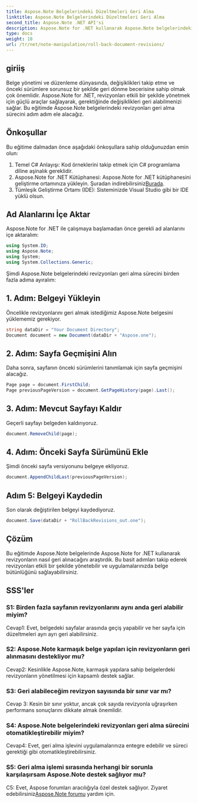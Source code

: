 ```yaml
---
title: Aspose.Note Belgelerindeki Düzeltmeleri Geri Alma
linktitle: Aspose.Note Belgelerindeki Düzeltmeleri Geri Alma
second_title: Aspose.Note .NET API'si
description: Aspose.Note for .NET kullanarak Aspose.Note belgelerindeki revizyonları etkili bir şekilde nasıl yöneteceğinizi öğrenin. Düzeltmeleri sorunsuz bir şekilde geri almak için adım adım kılavuzu izleyin.
type: docs
weight: 18
url: /tr/net/note-manipulation/roll-back-document-revisions/
---
```

## giriiş

Belge yönetimi ve düzenleme dünyasında, değişiklikleri takip etme ve önceki sürümlere sorunsuz bir şekilde geri dönme becerisine sahip olmak çok önemlidir. Aspose.Note for .NET, revizyonları etkili bir şekilde yönetmek için güçlü araçlar sağlayarak, gerektiğinde değişiklikleri geri alabilmenizi sağlar. Bu eğitimde Aspose.Note belgelerindeki revizyonları geri alma sürecini adım adım ele alacağız.

## Önkoşullar

Bu eğitime dalmadan önce aşağıdaki önkoşullara sahip olduğunuzdan emin olun:

1. Temel C# Anlayışı: Kod örneklerini takip etmek için C# programlama diline aşinalık gereklidir.
2. Aspose.Note for .NET Kütüphanesi: Aspose.Note for .NET kütüphanesini geliştirme ortamınıza yükleyin. Şuradan indirebilirsiniz[Burada](https://releases.aspose.com/note/net/).
3. Tümleşik Geliştirme Ortamı (IDE): Sisteminizde Visual Studio gibi bir IDE yüklü olsun.

## Ad Alanlarını İçe Aktar

Aspose.Note for .NET ile çalışmaya başlamadan önce gerekli ad alanlarını içe aktaralım:

```csharp
using System.IO;
using Aspose.Note;
using System;
using System.Collections.Generic;
```

Şimdi Aspose.Note belgelerindeki revizyonları geri alma sürecini birden fazla adıma ayıralım:

## 1. Adım: Belgeyi Yükleyin

Öncelikle revizyonlarını geri almak istediğimiz Aspose.Note belgesini yüklememiz gerekiyor.

```csharp
string dataDir = "Your Document Directory";
Document document = new Document(dataDir + "Aspose.one");
```

## 2. Adım: Sayfa Geçmişini Alın

Daha sonra, sayfanın önceki sürümlerini tanımlamak için sayfa geçmişini alacağız.

```csharp
Page page = document.FirstChild;
Page previousPageVersion = document.GetPageHistory(page).Last();
```

## 3. Adım: Mevcut Sayfayı Kaldır

Geçerli sayfayı belgeden kaldırıyoruz.

```csharp
document.RemoveChild(page);
```

## 4. Adım: Önceki Sayfa Sürümünü Ekle

Şimdi önceki sayfa versiyonunu belgeye ekliyoruz.

```csharp
document.AppendChildLast(previousPageVersion);
```

## Adım 5: Belgeyi Kaydedin

Son olarak değiştirilen belgeyi kaydediyoruz.

```csharp
document.Save(dataDir + "RollBackRevisions_out.one");
```

## Çözüm

Bu eğitimde Aspose.Note belgelerinde Aspose.Note for .NET kullanarak revizyonların nasıl geri alınacağını araştırdık. Bu basit adımları takip ederek revizyonları etkili bir şekilde yönetebilir ve uygulamalarınızda belge bütünlüğünü sağlayabilirsiniz.

## SSS'ler

### S1: Birden fazla sayfanın revizyonlarını aynı anda geri alabilir miyim?

Cevap1: Evet, belgedeki sayfalar arasında geçiş yapabilir ve her sayfa için düzeltmeleri ayrı ayrı geri alabilirsiniz.

### S2: Aspose.Note karmaşık belge yapıları için revizyonların geri alınmasını destekliyor mu?

Cevap2: Kesinlikle Aspose.Note, karmaşık yapılara sahip belgelerdeki revizyonların yönetilmesi için kapsamlı destek sağlar.

### S3: Geri alabileceğim revizyon sayısında bir sınır var mı?

Cevap 3: Kesin bir sınır yoktur, ancak çok sayıda revizyonla uğraşırken performans sonuçlarını dikkate almak önemlidir.

### S4: Aspose.Note belgelerindeki revizyonları geri alma sürecini otomatikleştirebilir miyim?

Cevap4: Evet, geri alma işlevini uygulamalarınıza entegre edebilir ve süreci gerektiği gibi otomatikleştirebilirsiniz.

### S5: Geri alma işlemi sırasında herhangi bir sorunla karşılaşırsam Aspose.Note destek sağlıyor mu?

 C5: Evet, Aspose forumları aracılığıyla özel destek sağlıyor. Ziyaret edebilirsiniz[Aspose.Note forumu](https://forum.aspose.com/c/note/28) yardım için.
